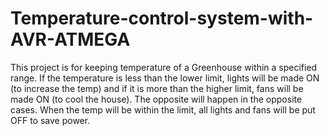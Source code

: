 # Temperature-control-system-with-AVR-ATMEGA
This project is for keeping temperature of a Greenhouse within a specified range. If the temperature is less than the lower limit, lights will be made ON (to increase the temp) and if it is more than the higher limit, fans will be made ON (to cool the house). The opposite will happen in the opposite cases. When the temp will be within the limit, all lights and fans will be put OFF to save power.

